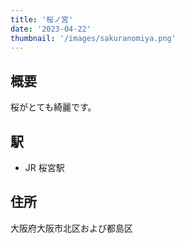 ```yaml
---
title: '桜ノ宮'
date: '2023-04-22'
thumbnail: '/images/sakuranomiya.png'
---
```


## 概要
桜がとても綺麗です。

## 駅
- JR 桜宮駅

## 住所
大阪府大阪市北区および都島区
